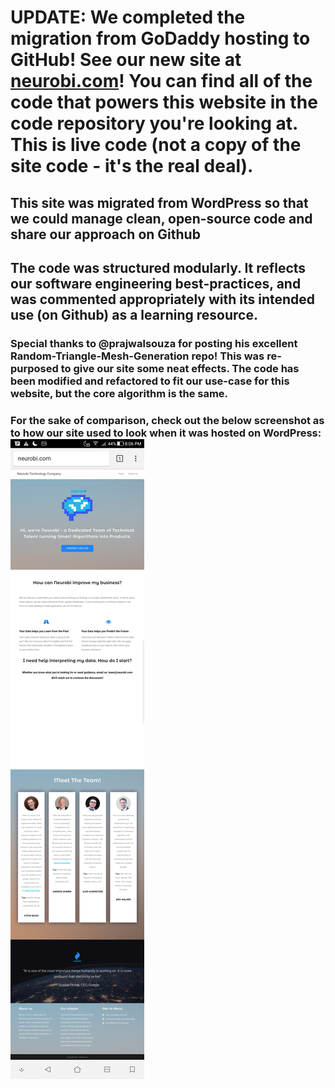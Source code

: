 # UPDATE: We completed the migration from GoDaddy hosting to GitHub! See our new site at [neurobi.com](neurobi.com)! You can find all of the code that powers this website in the code repository you're looking at. This is live code (not a copy of the site code - it's the real deal).
## This site was migrated from WordPress so that we could manage clean, open-source code and share our approach on Github
## The code was structured modularly. It reflects our software engineering best-practices, and was commented appropriately with its intended use (on Github) as a learning resource.
### Special thanks to @prajwalsouza for posting his excellent Random-Triangle-Mesh-Generation repo! This was re-purposed to give our site some neat effects. The code has been modified and refactored to fit our use-case for this website, but the core algorithm is the same.
### For the sake of comparison, check out the below screenshot as to how our site used to look when it was hosted on WordPress: ![Screenshot of Past Neurobi Site using WordPress](./assets/images/ObsoleteWordpressCompanyWebsite.jpg)
